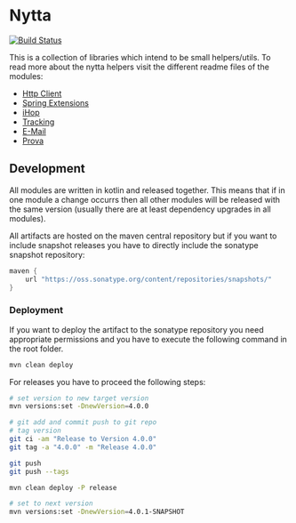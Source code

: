 # Nytta

[![Build Status](https://travis-ci.com/Timeular/nytta.svg?branch=master)](https://travis-ci.com/Timeular/nytta)

This is a collection of libraries which intend to be small helpers/utils.
To read more about the nytta helpers visit the different readme files of the modules:

* [Http Client](http-client/README.md)
* [Spring Extensions](spring-ext/README.md)
* [iHop](ihop/README.md)
* [Tracking](tracking/README.md)
* [E-Mail](email/README.md)
* [Prova](prova/README.md)

## Development

All modules are written in kotlin and released together. This means that if in one module a change occurrs
then all other modules will be released with the same version (usually there are at least dependency upgrades
in all modules).

All artifacts are hosted on the maven central repository but if you want to include snapshot releases you have
to directly include the  sonatype snapshot repository:

```gradle
maven {
    url "https://oss.sonatype.org/content/repositories/snapshots/"
}
```

### Deployment

If you want to deploy the artifact to the sonatype repository you need appropriate permissions and you have to execute
the following command in the root folder.

```bash
mvn clean deploy
```

For releases you have to proceed the following steps:

```bash
# set version to new target version
mvn versions:set -DnewVersion=4.0.0

# git add and commit push to git repo
# tag version
git ci -am "Release to Version 4.0.0"
git tag -a "4.0.0" -m "Release 4.0.0"

git push 
git push --tags

mvn clean deploy -P release

# set to next version
mvn versions:set -DnewVersion=4.0.1-SNAPSHOT
```
